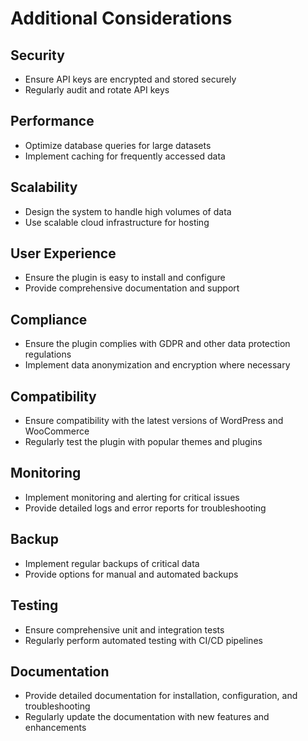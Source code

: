 # Additional Considerations

## Security
- Ensure API keys are encrypted and stored securely
- Regularly audit and rotate API keys

## Performance
- Optimize database queries for large datasets
- Implement caching for frequently accessed data

## Scalability
- Design the system to handle high volumes of data
- Use scalable cloud infrastructure for hosting

## User Experience
- Ensure the plugin is easy to install and configure
- Provide comprehensive documentation and support

## Compliance
- Ensure the plugin complies with GDPR and other data protection regulations
- Implement data anonymization and encryption where necessary

## Compatibility
- Ensure compatibility with the latest versions of WordPress and WooCommerce
- Regularly test the plugin with popular themes and plugins

## Monitoring
- Implement monitoring and alerting for critical issues
- Provide detailed logs and error reports for troubleshooting

## Backup
- Implement regular backups of critical data
- Provide options for manual and automated backups

## Testing
- Ensure comprehensive unit and integration tests
- Regularly perform automated testing with CI/CD pipelines

## Documentation
- Provide detailed documentation for installation, configuration, and troubleshooting
- Regularly update the documentation with new features and enhancements